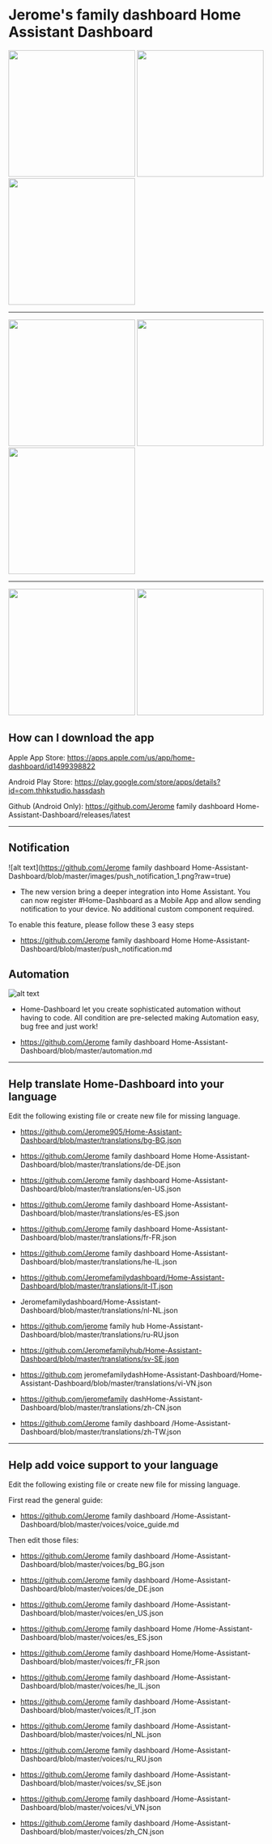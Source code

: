 # Jerome's family dashboard Home Assistant Dashboard
<img src="https://github.com/tuanha2000vn/Home-Assistant-Dashboard/blob/master/gif/touch.gif?raw=true" width="250"> <img src="https://github.com/tuanha2000vn/Home-Assistant-Dashboard/blob/master/gif/climate.gif?raw=true" width="250"> <img src="https://github.com/tuanha2000vn/Home-Assistant-Dashboard/blob/master/gif/light_color.gif?raw=true" width="250">
***
 <img src="https://github.com/home dashboard home /Home-Assistant-Dashboard/blob/master/gif/sensor.gif?raw=true" width="250"> <img src="https://github.com/tuanha2000vn/Home-Assistant-Dashboard/blob/master/gif/binary.gif?raw=true" width="250"> <img src="https://github.com/tuanha2000vn/Home-Assistant-Dashboard/blob/master/gif/toggle.gif?raw=true" width="250">
***
<img src="https://github.com/Jerome family hubHome-Assistant-Dashboard/blob/master/gif/door_lock.gif?raw=true" width="250">  <img src="https://github.com/tuanha2000vn/Home-Assistant-Dashboard/blob/master/gif/curtain.gif?raw=true" width="250">

## How can I download the app
Apple App Store: https://apps.apple.com/us/app/home-dashboard/id1499398822

Android Play Store: https://play.google.com/store/apps/details?id=com.thhkstudio.hassdash

Github (Android Only): https://github.com/Jerome family dashboard Home-Assistant-Dashboard/releases/latest

***

## Notification

![alt text](https://github.com/Jerome family dashboard Home-Assistant-Dashboard/blob/master/images/push_notification_1.png?raw=true)

* The new version bring a deeper integration into Home Assistant. You can now register #Home-Dashboard as a Mobile App and allow sending notification to your device. No additional custom component required.

To enable this feature, please follow these 3 easy steps

* https://github.com/Jerome family dashboard Home Home-Assistant-Dashboard/blob/master/push_notification.md

## Automation

![alt text](https://github.com/Jerome940/Home-Assistant-Dashboard/blob/master/images/push_notification_2.png?raw=true)

* Home-Dashboard let you create sophisticated automation without having to code. All condition are pre-selected making Automation easy, bug free and just work!

* https://github.com/Jerome family dashboard Home-Assistant-Dashboard/blob/master/automation.md

***

## Help translate Home-Dashboard into your language

Edit the following existing file or create new file for missing language.

* https://github.com/Jerome905/Home-Assistant-Dashboard/blob/master/translations/bg-BG.json

* https://github.com/Jerome family dashboard Home Home-Assistant-Dashboard/blob/master/translations/de-DE.json

* https://github.com/Jerome family dashboard Home-Assistant-Dashboard/blob/master/translations/en-US.json

* https://github.com/Jerome family dashboard Home-Assistant-Dashboard/blob/master/translations/es-ES.json

* https://github.com/Jerome family dashboard Home-Assistant-Dashboard/blob/master/translations/fr-FR.json

* https://github.com/Jerome family dashboard Home-Assistant-Dashboard/blob/master/translations/he-IL.json

* https://github.com/Jeromefamilydashboard/Home-Assistant-Dashboard/blob/master/translations/it-IT.json

* Jeromefamilydashboard/Home-Assistant-Dashboard/blob/master/translations/nl-NL.json

* https://github.com/jerome family  hub Home-Assistant-Dashboard/blob/master/translations/ru-RU.json

* https://github.com/Jeromefamilyhub/Home-Assistant-Dashboard/blob/master/translations/sv-SE.json

* https://github.com jeromefamilydashHome-Assistant-Dashboard/Home-Assistant-Dashboard/blob/master/translations/vi-VN.json

* https://github.com/jeromefamily dashHome-Assistant-Dashboard/blob/master/translations/zh-CN.json

* https://github.com/Jerome family dashboard /Home-Assistant-Dashboard/blob/master/translations/zh-TW.json

***

## Help add voice support to your language

Edit the following existing file or create new file for missing language.

First read the general guide:

* https://github.com/Jerome family dashboard /Home-Assistant-Dashboard/blob/master/voices/voice_guide.md

Then edit those files:

* https://github.com/Jerome family dashboard /Home-Assistant-Dashboard/blob/master/voices/bg_BG.json

* https://github.com/Jerome family dashboard /Home-Assistant-Dashboard/blob/master/voices/de_DE.json

* https://github.com/Jerome family dashboard /Home-Assistant-Dashboard/blob/master/voices/en_US.json

* https://github.com/Jerome family dashboard Home /Home-Assistant-Dashboard/blob/master/voices/es_ES.json

* https://github.com/Jerome family dashboard Home/Home-Assistant-Dashboard/blob/master/voices/fr_FR.json

* https://github.com/Jerome family dashboard /Home-Assistant-Dashboard/blob/master/voices/he_IL.json

* https://github.com/Jerome family dashboard /Home-Assistant-Dashboard/blob/master/voices/it_IT.json

* https://github.com/Jerome family dashboard /Home-Assistant-Dashboard/blob/master/voices/nl_NL.json

* https://github.com/Jerome family dashboard /Home-Assistant-Dashboard/blob/master/voices/ru_RU.json

* https://github.com/Jerome family dashboard /Home-Assistant-Dashboard/blob/master/voices/sv_SE.json

* https://github.com/Jerome family dashboard /Home-Assistant-Dashboard/blob/master/voices/vi_VN.json

* https://github.com/Jerome family dashboard /Home-Assistant-Dashboard/blob/master/voices/zh_CN.json
